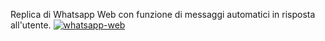 Replica di Whatsapp Web con funzione di messaggi automatici in risposta all'utente. 
<a href="https://ibb.co/KjH8cck"><img src="https://i.ibb.co/qMw2LLf/whatsapp-web.png" alt="whatsapp-web" border="0"></a><br /><a target='_blank' href='https://it.imgbb.com/'></a><br />
